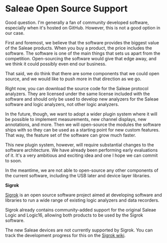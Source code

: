 # Saleae Open Source Support

Good question. I'm generally a fan of community developed software, especially when it's hosted on GitHub. However, this is not a good option in our case.

First and foremost, we believe that the software provides the biggest value of the Saleae products. When you buy a product, the price includes the software. The software is one of the main things that sets us apart from the competition. Open-sourcing the software would give that edge away, and we think it could possibly even end our business.

That said, we do think that there are some components that we could open source, and we would like to push more in that direction as we go.

Right now, you can download the source code for the Saleae protocol analyzers. They are licensed under the same license included with the software and should only be used to develop new analyzers for the Saleae software and logic analyzers, not other logic analyzers.

In the future, though, we want to adopt a wider plugin system where it will be possible to implement measurements, new channel displays, new annotations, and more. Then we will open-source the modules the software ships with so they can be used as a starting point for new custom features. That way, the feature set of the software can grow much faster.

This new plugin system, however, will require substantial changes to the software architecture. We have already been performing early evaluations of it. It's a very ambitious and exciting idea and one I hope we can commit to soon.

In the meantime, we are not able to open-source any other components of the current software, including the USB later and device layer libraries.

**Sigrok**

[Sigrok](http://sigrok.org/wiki/Main_Page) is an open source software project aimed at developing software and libraries to run a wide range of existing logic analyzers and data recorders.

Sigrok already contains community-added support for the original Saleae Logic and Logic16, allowing both products to be used by the Sigrok software.

The new Saleae devices are not currently supported by Sigrok. You can track the development progress for this on the [Sigrok wiki](http://sigrok.org/wiki/Main_Page).


